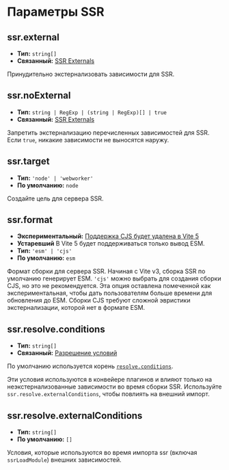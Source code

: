 # Параметры SSR

## ssr.external

- **Тип:** `string[]`
- **Связанный:** [SSR Externals](/guide/ssr#ssr-externals)

Принудительно экстернализовать зависимости для SSR.

## ssr.noExternal

- **Тип:** `string | RegExp | (string | RegExp)[] | true`
- **Связанный:** [SSR Externals](/guide/ssr#ssr-externals)

Запретить экстернализацию перечисленных зависимостей для SSR. Если `true`, никакие зависимости не выносятся наружу.

## ssr.target

- **Тип:** `'node' | 'webworker'`
- **По умолчанию:** `node`

Создайте цель для сервера SSR.

## ssr.format

- **Экспериментальный:** [Поддержка CJS будет удалена в Vite 5](https://github.com/vitejs/vite/discussions/13816)
- **Устаревший** В Vite 5 будет поддерживаться только вывод ESM.
- **Тип:** `'esm' | 'cjs'`
- **По умолчанию:** `esm`

Формат сборки для сервера SSR. Начиная с Vite v3, сборка SSR по умолчанию генерирует ESM. `'cjs'` можно выбрать для создания сборки CJS, но это не рекомендуется. Эта опция оставлена помеченной как экспериментальная, чтобы дать пользователям больше времени для обновления до ESM. Сборки CJS требуют сложной эвристики экстернализации, которой нет в формате ESM.

## ssr.resolve.conditions

- **Тип:** `string[]`
- **Связанный:** [Разрешение условий](./shared-options.md#resolve-conditions)

По умолчанию используется корень [`resolve.conditions`](./shared-options.md#resolve-conditions).

Эти условия используются в конвейере плагинов и влияют только на неэкстернализованные зависимости во время сборки SSR. Используйте `ssr.resolve.externalConditions`, чтобы повлиять на внешний импорт.

## ssr.resolve.externalConditions

- **Тип:** `string[]`
- **По умолчанию:** `[]`

Условия, которые используются во время импорта ssr (включая `ssrLoadModule`) внешних зависимостей.
